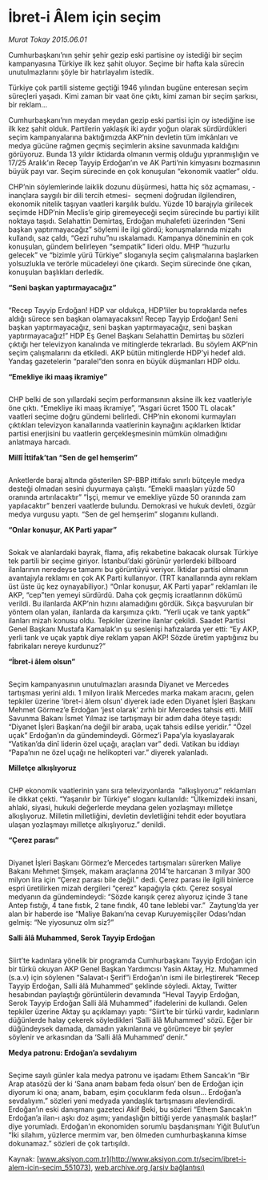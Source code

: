 # İbret-i Âlem için seçim

*Murat Tokay 2015.06.01*

<div class="pNewsDetailMainContent ctx_content" itemprop="articleBody">
 <p>
  Cumhurbaşkanı’nın şehir şehir gezip eski partisine oy istediği bir seçim kampanyasına Türkiye ilk kez şahit oluyor. Seçime bir hafta kala sürecin unutulmazlarını şöyle bir hatırlayalım istedik.
 </p>
 <p>
  Türkiye çok partili sisteme geçtiği 1946 yılından bugüne enteresan seçim süreçleri yaşadı. Kimi zaman bir vaat öne çıktı, kimi zaman bir seçim şarkısı, bir reklam…
 </p>
 <p>
  Cumhurbaşkanı’nın meydan meydan gezip eski partisi için oy istediğine ise ilk kez şahit olduk. Partilerin yaklaşık iki aydır yoğun olarak sürdürdükleri seçim kampanyalarına baktığımızda AKP’nin devletin tüm imkânları ve medya gücüne rağmen geçmiş seçimlerin aksine savunmada kaldığını görüyoruz. Bunda 13 yıldır iktidarda olmanın vermiş olduğu yıpranmışlığın ve 17/25 Aralık’ın Recep Tayyip Erdoğan’ın ve AK Parti’nin kimyasını bozmasının büyük payı var. Seçim sürecinde en çok konuşulan “ekonomik vaatler” oldu.
 </p>
 <p>
  CHP’nin söylemlerinde laiklik dozunu düşürmesi, hatta hiç söz açmaması, -inançlara saygılı bir dili tercih etmesi-  seçmeni doğrudan ilgilendiren, ekonomik nitelik taşıyan vaatleri karşılık buldu. Yüzde 10 barajıyla girilecek seçimde HDP’nin Meclis’e girip giremeyeceği seçim sürecinde bu partiyi kilit noktaya taşıdı. Selahattin Demirtaş, Erdoğan muhalefeti üzerinden “Seni başkan yaptırmayacağız” söylemi ile ilgi gördü; konuşmalarında mizahı kullandı, saz çaldı, “Gezi ruhu”nu ıskalamadı. Kampanya döneminin en çok konuşulan, gündem belirleyen “sempatik” lideri oldu. MHP “huzurlu gelecek” ve “bizimle yürü Türkiye” sloganıyla seçim çalışmalarına başlarken yolsuzlukla ve terörle mücadeleyi öne çıkardı. Seçim sürecinde öne çıkan, konuşulan başlıkları derledik.
 </p>
 <p>
  <strong>
   “Seni başkan yaptırmayacağız”
  </strong>
 </p>
 <p>
  <img alt="" src="/web/20151217134456im_/http://www.aksiyon.com.tr/secim/ http:/medya.aksiyon.com.tr/aksiyon/2015/05/26/568775.jpg "/>
 </p>
 <p>
  “Recep Tayyip Erdoğan! HDP var oldukça, HDP’liler bu topraklarda nefes aldığı sürece sen başkan olamayacaksın! Recep Tayyip Erdoğan! Seni başkan yaptırmayacağız, seni başkan yaptırmayacağız, seni başkan yaptırmayacağız!” HDP Eş Genel Başkanı Selahattin Demirtaş bu sözleri çıktığı her televizyon kanalında ve mitinglerde tekrarladı. Bu söylem AKP’nin seçim çalışmalarını da etkiledi. AKP bütün mitinglerde HDP’yi hedef aldı. Yandaş gazetelerin “paralel”den sonra en büyük düşmanları HDP oldu.
 </p>
 <p>
  <strong>
   “Emekliye iki maaş ikramiye”
  </strong>
 </p>
 <p>
  <img alt="" src="http://web.archive.org/web/20151217134456im_/http://medya.aksiyon.com.tr//aksiyon/2015/05/26/568776.jpg "/>
 </p>
 <p>
  CHP belki de son yıllardaki seçim performansının aksine ilk kez vaatleriyle öne çıktı. “Emekliye iki maaş ikramiye”, “Asgari ücret 1500 TL olacak” vaatleri seçime doğru gündemi belirledi. CHP’nin ekonomi kurmayları çıktıkları televizyon kanallarında vaatlerinin kaynağını açıklarken İktidar partisi enerjisini bu vaatlerin gerçekleşmesinin mümkün olmadığını anlatmaya harcadı.
 </p>
 <p>
  <strong>
   Millî İttifak’tan “Sen de gel hemşerim”
  </strong>
 </p>
 <p>
  <img alt="" src="http://web.archive.org/web/20151217134456im_/http://medya.aksiyon.com.tr//aksiyon/2015/05/26/568777.jpg "/>
 </p>
 <p>
  Anketlerde baraj altında gösterilen SP-BBP ittifakı sınırlı bütçeyle medya desteği olmadan sesini duyurmaya çalıştı. “Emekli maaşları yüzde 50 oranında artırılacaktır” ”İşçi, memur ve emekliye yüzde 50 oranında zam yapılacaktır” benzeri vaatlerde bulundu. Demokrasi ve hukuk devleti, özgür medya vurgusu yaptı. “Sen de gel hemşerim” sloganını kullandı.
 </p>
 <p>
  <strong>
   “Onlar konuşur, AK Parti yapar”
  </strong>
 </p>
 <p>
  <img alt="" src="http://web.archive.org/web/20151217134456im_/http://medya.aksiyon.com.tr//aksiyon/2015/05/26/568778.jpg "/>
 </p>
 <p>
  Sokak ve alanlardaki bayrak, flama, afiş rekabetine bakacak olursak Türkiye tek partili bir seçime giriyor. İstanbul’daki görünür yerlerdeki billboard ilanlarının neredeyse tamamı bu görüntüyü veriyor. İktidar partisi olmanın avantajıyla reklamı en çok AK Parti kullanıyor. (TRT kanallarında aynı reklam üst üste üç kez oynayabiliyor.) “Onlar konuşur, AK Parti yapar” reklamları ile AKP, “cep”ten yemeyi sürdürdü. Daha çok geçmiş icraatlarının dökümü verildi. Bu ilanlarda AKP’nin hızını alamadığını gördük. Sıkça başvurulan bir yöntem olan yalan, ilanlarda da karşımıza çıktı. “Yerli uçak ve tank yaptık” ilanları mizah konusu oldu. Tepkiler üzerine ilanlar çekildi. Saadet Partisi Genel Başkanı Mustafa Kamalak’ın şu seslenişi hafızalarda yer etti: “Ey AKP, yerli tank ve uçak yaptık diye reklam yapan AKP! Sözde üretim yaptığınız bu fabrikaları nereye kurdunuz?”
 </p>
 <p>
  <strong>
   “İbret-i âlem olsun”
  </strong>
 </p>
 <p>
  <img alt="" src="http://web.archive.org/web/20151217134456im_/http://medya.aksiyon.com.tr//aksiyon/2015/05/26/568779.jpg "/>
 </p>
 <p>
  Seçim kampanyasının unutulmazları arasında Diyanet ve Mercedes tartışması yerini aldı. 1 milyon liralık Mercedes marka makam aracını, gelen tepkiler üzerine ‘ibret-i âlem olsun‘ diyerek iade eden Diyanet İşleri Başkanı Mehmet Görmez’e Erdoğan ‘jest olarak‘ zırhlı bir Mercedes tahsis etti. Millî Savunma Bakanı İsmet Yılmaz ise tartışmayı bir adım daha öteye taşıdı: “Diyanet İşleri Başkanı’na değil bir araba, uçak tahsis edilse yeridir.” “Özel uçak” Erdoğan’ın da gündemindeydi. Görmez’i Papa’yla kıyaslayarak “Vatikan’da dinî liderin özel uçağı, araçları var” dedi. Vatikan bu iddiayı “Papa’nın ne özel uçağı ne helikopteri var.” diyerek yalanladı.
 </p>
 <p>
  <strong>
   Milletçe alkışlıyoruz
  </strong>
 </p>
 <p>
  <img alt="" src="http://web.archive.org/web/20151217134456im_/http://medya.aksiyon.com.tr//aksiyon/2015/05/26/568780.jpg "/>
 </p>
 <p>
  CHP ekonomik vaatlerinin yanı sıra televizyonlarda  “alkışlıyoruz” reklamları ile dikkat çekti. “Yaşanılır bir Türkiye” sloganı kullanıldı: “Ülkemizdeki insani, ahlaki, siyasi, hukuki değerlerde meydana gelen yozlaşmayı milletçe alkışlıyoruz. Milletin milletliğini, devletin devletliğini tehdit eder boyutlara ulaşan yozlaşmayı milletçe alkışlıyoruz.” denildi.
 </p>
 <p>
  <strong>
   “Çerez parası”
  </strong>
 </p>
 <p>
  <img alt="" src="http://web.archive.org/web/20151217134456im_/http://medya.aksiyon.com.tr//aksiyon/2015/05/26/568781.jpg "/>
 </p>
 <p>
  Diyanet İşleri Başkanı Görmez’e Mercedes tartışmaları sürerken Maliye Bakanı Mehmet Şimşek, makam araçlarına 2014’te harcanan 3 milyar 300 milyon lira için “Çerez parası bile değil.” dedi. Çerez parası ile ilgili binlerce espri üretilirken mizah dergileri “çerez” kapağıyla çıktı. Çerez sosyal medyanın da gündemindeydi: “Sözde karışık çerez alıyoruz içinde 3 tane Antep fıstığı, 4 tane fıstık, 2 tane fındık, 40 tane leblebi var.”  Zaytung’da yer alan bir haberde ise “Maliye Bakanı’na cevap Kuruyemişçiler Odası’ndan gelmiş: “Ne yiyosunuz olm siz?”
 </p>
 <p>
  <strong>
   Salli âlâ Muhammed, Serok Tayyip Erdoğan
  </strong>
 </p>
 <p>
  <img alt="" src="http://web.archive.org/web/20151217134456im_/http://medya.aksiyon.com.tr//aksiyon/2015/05/26/568782.jpg "/>
 </p>
 <p>
  Siirt’te kadınlara yönelik bir programda Cumhurbaşkanı Tayyip Erdoğan için bir türkü okuyan AKP Genel Başkan Yardımcısı Yasin Aktay, Hz. Muhammed (s.a.v) için söylenen “Salavat-ı Şerif”i Erdoğan’ın ismi ile birleştirerek “Recep Tayyip Erdoğan, Salli âlâ Muhammed” şeklinde söyledi. Aktay, Twitter hesabından paylaştığı görüntülerin devamında “Heval Tayyip Erdoğan, Serok Tayyip Erdoğan Salli âlâ Muhammed” ifadelerini de kullandı. Gelen tepkiler üzerine Aktay şu açıklamayı yaptı: “Siirt’te bir türkü vardır, kadınların düğünlerde halay çekerek söyledikleri ‘Salli âlâ Muhammed’ sözü. Eğer bir düğündeysek damada, damadın yakınlarına ve görümceye bir şeyler söylenir ve arkasından da ‘Salli âlâ Muhammed’ denir.”
 </p>
 <p>
  <strong>
   Medya patronu: Erdoğan’a sevdalıyım
  </strong>
 </p>
 <p>
  <img alt="" src="http://web.archive.org/web/20151217134456im_/http://medya.aksiyon.com.tr//aksiyon/2015/05/26/568783.jpg "/>
 </p>
 <p>
  Seçime sayılı günler kala medya patronu ve işadamı Ethem Sancak’ın “Bir Arap atasözü der ki ‘Sana anam babam feda olsun’ ben de Erdoğan için diyorum ki ona; anam, babam, eşim çocuklarım feda olsun… Erdoğan’a sevdalıyım.” sözleri yeni medyada yandaşlık tartışmasını alevlendirdi. Erdoğan’ın eski danışmanı gazeteci Akif Beki, bu sözleri “Ethem Sancak’ın Erdoğan’a ilan-ı aşkı doz aşımı; yandaşlığın bittiği yerde yanaşmalık başlar!” diye yorumladı. Erdoğan’ın ekonomiden sorumlu başdanışmanı Yiğit Bulut’un “İki silahım, yüzlerce mermim var, ben ölmeden cumhurbaşkanına kimse dokunamaz.” sözleri de çok tartışıldı.
 </p>
</div>


Kaynak: [www.aksiyon.com.tr](http://www.aksiyon.com.tr/secim/ibret-i-alem-icin-secim_551073), [web.archive.org (arşiv bağlantısı)](http://web.archive.org/web/20151217134456/http://www.aksiyon.com.tr/secim/ibret-i-alem-icin-secim_551073)
